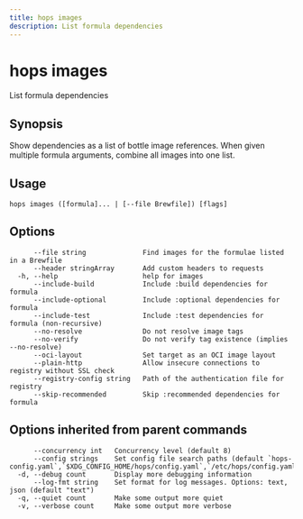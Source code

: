 ```yaml
---
title: hops images
description: List formula dependencies
---
```


<!--
This documentation is auto generated by a script.
Please do not edit this file directly.
-->

<!-- markdownlint-disable-next-line single-title -->
# hops images

List formula dependencies

## Synopsis

Show dependencies as a list of bottle image references. When given multiple formula arguments, combine all images into one list.

## Usage

```plaintext
hops images ([formula]... | [--file Brewfile]) [flags]
```

## Options

```plaintext
      --file string              Find images for the formulae listed in a Brewfile
      --header stringArray       Add custom headers to requests
  -h, --help                     help for images
      --include-build            Include :build dependencies for formula
      --include-optional         Include :optional dependencies for formula
      --include-test             Include :test dependencies for formula (non-recursive)
      --no-resolve               Do not resolve image tags
      --no-verify                Do not verify tag existence (implies --no-resolve)
      --oci-layout               Set target as an OCI image layout
      --plain-http               Allow insecure connections to registry without SSL check
      --registry-config string   Path of the authentication file for registry
      --skip-recommended         Skip :recommended dependencies for formula
```

## Options inherited from parent commands

```plaintext
      --concurrency int   Concurrency level (default 8)
      --config strings    Set config file search paths (default `hops-config.yaml`,`$XDG_CONFIG_HOME/hops/config.yaml`,`/etc/hops/config.yaml`)
  -d, --debug count       Display more debugging information
      --log-fmt string    Set format for log messages. Options: text, json (default "text")
  -q, --quiet count       Make some output more quiet
  -v, --verbose count     Make some output more verbose
```
